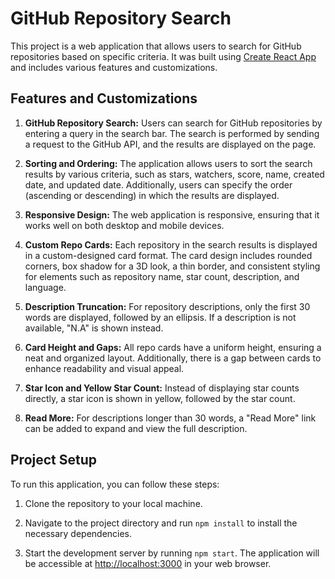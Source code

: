 
# GitHub Repository Search

This project is a web application that allows users to search for GitHub repositories based on specific criteria. It was built using [Create React App](https://github.com/facebook/create-react-app) and includes various features and customizations.

## Features and Customizations

1. **GitHub Repository Search:** Users can search for GitHub repositories by entering a query in the search bar. The search is performed by sending a request to the GitHub API, and the results are displayed on the page.

2. **Sorting and Ordering:** The application allows users to sort the search results by various criteria, such as stars, watchers, score, name, created date, and updated date. Additionally, users can specify the order (ascending or descending) in which the results are displayed.

3. **Responsive Design:** The web application is responsive, ensuring that it works well on both desktop and mobile devices.

4. **Custom Repo Cards:** Each repository in the search results is displayed in a custom-designed card format. The card design includes rounded corners, box shadow for a 3D look, a thin border, and consistent styling for elements such as repository name, star count, description, and language.

5. **Description Truncation:** For repository descriptions, only the first 30 words are displayed, followed by an ellipsis. If a description is not available, "N.A" is shown instead.

6. **Card Height and Gaps:** All repo cards have a uniform height, ensuring a neat and organized layout. Additionally, there is a gap between cards to enhance readability and visual appeal.

7. **Star Icon and Yellow Star Count:** Instead of displaying star counts directly, a star icon is shown in yellow, followed by the star count.

8. **Read More:** For descriptions longer than 30 words, a "Read More" link can be added to expand and view the full description.

## Project Setup

To run this application, you can follow these steps:

1. Clone the repository to your local machine.

2. Navigate to the project directory and run `npm install` to install the necessary dependencies.

3. Start the development server by running `npm start`. The application will be accessible at [http://localhost:3000](http://localhost:3000) in your web browser.
